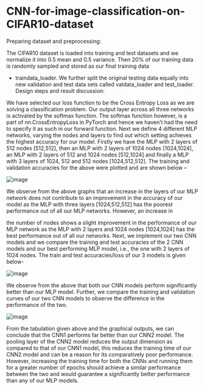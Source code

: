# CNN-for-image-classification-on-CIFAR10-dataset


Preparing dataset and preprocessing:

The CIFAR10 dataset is loaded into training and test datasets and we normalize it into 0.5 mean and
0.5	variance. Then 20% of our training data is randomly sampled and stored as our final training data
- traindata_loader. We further split the original testing data equally into new validation and test data sets called valdata_loader and test_loader.
Design steps and result discussion:

We have selected our loss function to be the Cross Entropy Loss as we are solving a classification problem. Our output layer across all three networks is activated by the softmax function. The softmax function however, is a part of nn.CrossEntropyLoss in PyTorch and hence we haven’t had the need to specify it as such in our forward function.
Next we define 4 different MLP networks, varying the nodes and layers to find out which setting achieves the highest accuracy for our model. Firstly we have the MLP with 2 layers of 512 nodes [512,512], then an MLP with 2 layers of 1024 nodes [1024,1024], an MLP with 2 layers of 512 and
1024 nodes [512,1024] and finally a MLP with 3 layers of 1024, 512 and 512 nodes [1024,512,512]. The training and validation accuracies for the above were plotted and are shown below –

![image](https://user-images.githubusercontent.com/62597096/187541802-55436fe5-0665-4b3d-86d4-94fa90b63dd4.png)


We observe from the above graphs that an increase in the layers of our MLP network does not contribute to an improvement in the accuracy of our model as the MLP with three layers [1024,512,512] has the poorest performance out of all our MLP networks. However, an increase in
 
the number of nodes shows a slight improvement in the performance of our MLP network as the MLP with 2 layers and 1024 nodes [1024,1024] has the best performance out of all our networks.
Next, we implement our two CNN models and we compare the training and test accuracies of the 2 CNN models and our best performing MLP model, i.e., the one with 2 layers of 1024 nodes. The train and test accuracies/loss of our 3 models is given below-

![image](https://user-images.githubusercontent.com/62597096/187312631-2dd44d03-709d-466d-9e57-8d1e089a9532.png)


We observe from the above that both our CNN models perform significantly better than our MLP model. Further, we compare the training and validation curves of our two CNN models to observe the difference in the performance of the two.

![image](https://user-images.githubusercontent.com/62597096/187541717-d539b84a-8331-446f-b192-1ffe889c85dd.png)

From the tabulation given above and the graphical outputs, we can conclude that the CNN1 performs far better than our CNN2 model. The pooling layer of the CNN2 model reduces the output dimension as compared to that of our CNN1 model, this reduces the training time of our CNN2 model and can be a reason for its comparatively poor performance. However, increasing the training time for both the CNNs and running them for a greater number of epochs should achieve a similar performance between the two and would guarantee a significantly better performance than any of our MLP models.
